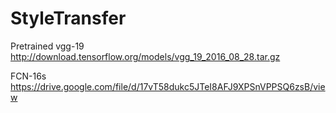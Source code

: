# StyleTransfer

Pretrained vgg-19 http://download.tensorflow.org/models/vgg_19_2016_08_28.tar.gz

FCN-16s https://drive.google.com/file/d/17vT58dukc5JTeI8AFJ9XPSnVPPSQ6zsB/view
